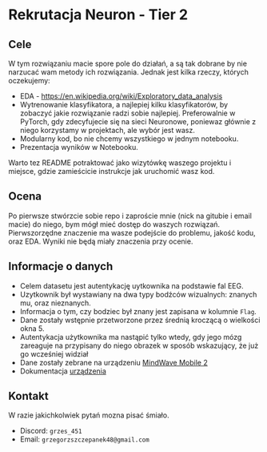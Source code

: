 # Rekrutacja Neuron - Tier 2

## Cele

W tym rozwiązaniu macie spore pole do działań, a są tak dobrane by nie narzucać wam metody ich rozwiązania. Jednak jest kilka rzeczy, których oczekujemy:

- EDA - https://en.wikipedia.org/wiki/Exploratory_data_analysis
- Wytrenowanie klasyfikatora, a najlepiej kilku klasyfikatorów, by zobaczyć jakie rozwiązanie radzi sobie najlepiej. Preferowalnie w PyTorch, gdy zdecyfujecie się na sieci Neuronowe, poniewaz głównie z niego korzystamy w projektach, ale wybór jest wasz.
- Modularny kod, bo nie chcemy wszystkiego w jednym notebooku.
- Prezentacja wyników w Notebooku.

Warto tez README potraktować jako wizytówkę waszego projektu i miejsce, gdzie zamieścicie instrukcje jak uruchomić wasz kod.

## Ocena

Po pierwsze stwórzcie sobie repo i zaproście mnie (nick na gitubie i email macie) do niego, bym mógł mieć dostęp do waszych rozwiązań.
Pierwszorzędne znaczenie ma wasze podejście do problemu, jakość kodu, oraz EDA. Wyniki nie będą miały znaczenia przy ocenie.

## Informacje o danych

- Celem datasetu jest autentykację uytkownika na podstawie fal EEG.
- Uzytkownik był wystawiany na dwa typy bodźców wizualnych: znanych mu, oraz nieznanych.
- Informacja o tym, czy bodziec był znany jest zapisana w kolumnie `Flag`.
- Dane zostały wstępnie przetworzone przez średnią kroczącą o wielkości okna 5.
- Autentykacja użytkownika ma nastąpić tylko wtedy, gdy jego mózg zareaguje na przypisany do niego obrazek w sposób wskazujący, że już go wcześniej widział
- Dane zostały zebrane na urządzeniu [MindWave Mobile 2](https://neurosky.com/biosensors/eeg-sensor/)
- Dokumentacja [urządzenia](https://developer.neurosky.com/docs/doku.php?id=mindwave)

## Kontakt

W razie jakichkolwiek pytań mozna pisać śmiało.

- Discord: `grzes_451`
- Email: `grzegorzszczepanek48@gmail.com`
